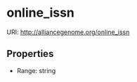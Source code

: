 # online_issn



URI: http://alliancegenome.org/online_issn



<!-- no inheritance hierarchy -->


## Properties

 * Range: string


